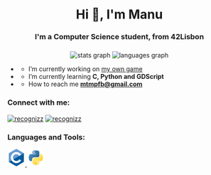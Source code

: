 <h1 align="center">Hi 👋, I'm Manu</h1>
<h3 align="center">I'm a Computer Science student, from 42Lisbon</h3>

###

<div align="center">
  <img src="https://github-readme-stats.vercel.app/api?username=manucovr&hide_title=false&hide_rank=false&show_icons=true&include_all_commits=true&count_private=true&disable_animations=false&theme=dracula&locale=en&hide_border=false" height="150" alt="stats graph"  />
  <img src="https://github-readme-stats.vercel.app/api/top-langs?username=manucovr&locale=en&hide_title=false&layout=compact&card_width=320&langs_count=5&theme=dracula&hide_border=false" height="150" alt="languages graph"  />
</div>

- - I’m currently working on [my own game](https://github.com/ManuCovr/Behind)

- - I’m currently learning **C, Python and GDScript**

- - How to reach me **mtmpfb@gmail.com**

<h3 align="left">Connect with me:</h3>
<p align="left">
<a href="https://twitter.com/recognizz" target="blank"><img align="center" src="https://raw.githubusercontent.com/rahuldkjain/github-profile-readme-generator/master/src/images/icons/Social/twitter.svg" alt="recognizz" height="30" width="40" /></a>
<a href="https://instagram.com/recognizz" target="blank"><img align="center" src="https://raw.githubusercontent.com/rahuldkjain/github-profile-readme-generator/master/src/images/icons/Social/instagram.svg" alt="recognizz" height="30" width="40" /></a>
</p>

<h3 align="left">Languages and Tools:</h3>
<p align="left"> <a href="https://www.cprogramming.com/" target="_blank" rel="noreferrer"> <img src="https://raw.githubusercontent.com/devicons/devicon/master/icons/c/c-original.svg" alt="c" width="40" height="40"/> </a> <a href="https://www.python.org" target="_blank" rel="noreferrer"> <img src="https://raw.githubusercontent.com/devicons/devicon/master/icons/python/python-original.svg" alt="python" width="40" height="40"/> </a> </p>
